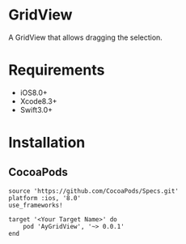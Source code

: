 # GridView

A GridView that allows dragging the selection.

# Requirements
- iOS8.0+
- Xcode8.3+
- Swift3.0+

# Installation
## CocoaPods
```
source 'https://github.com/CocoaPods/Specs.git'
platform :ios, '8.0'
use_frameworks!

target '<Your Target Name>' do
    pod 'AyGridView', '~> 0.0.1'
end
```
